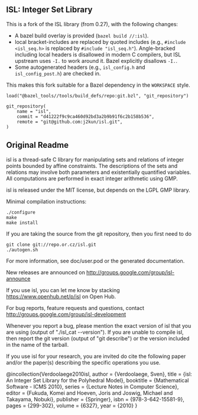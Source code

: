 ## ISL: Integer Set Library

This is a fork of the ISL library (from 0.27), with the following changes:

- A bazel build overlay is provided (`bazel build //:isl`).
- local bracket-includes are replaced by quoted includes (e.g., `#include
  <isl_seq.h>` is replaced by `#include "isl_seq.h"`). Angle-bracked including
  local headers is disallowed in modern C compilers, but ISL upstream uses `-I.`
  to work around it. Bazel explicitly disallows `-I.`.
- Some autogenerated headers (e.g., `isl_config.h` and `isl_config_post.h`)
  are checked in.

This makes this fork suitable for a Bazel dependency in the `WORKSPACE` style.

```
load("@bazel_tools//tools/build_defs/repo:git.bzl", "git_repository")

git_repository(
    name = "isl",
    commit = "d41222f9c9ca460d92bd3a2b9b91f6c2b158b536",
    remote = "git@github.com:j2kun/isl.git",
)
```

## Original Readme

isl is a thread-safe C library for manipulating sets and relations
of integer points bounded by affine constraints.  The descriptions of
the sets and relations may involve both parameters and existentially
quantified variables.  All computations are performed in exact integer
arithmetic using GMP.

isl is released under the MIT license, but depends on the LGPL GMP
library.

Minimal compilation instructions:

	./configure
	make
	make install

If you are taking the source from the git repository, then you first
need to do

	git clone git://repo.or.cz/isl.git
	./autogen.sh

For more information, see doc/user.pod or the generated documentation.

New releases are announced on http://groups.google.com/group/isl-announce

If you use isl, you can let me know by stacking
https://www.openhub.net/p/isl on Open Hub.

For bug reports, feature requests and questions,
contact http://groups.google.com/group/isl-development

Whenever you report a bug, please mention the exact version of isl
that you are using (output of "./isl_cat --version").  If you are unable
to compile isl, then report the git version (output of "git describe")
or the version included in the name of the tarball.

If you use isl for your research, you are invited do cite
the following paper and/or the paper(s) describing the specific
operations you use.

@incollection{Verdoolaege2010isl,
   author = {Verdoolaege, Sven},
   title = {isl: An Integer Set Library for the Polyhedral Model},
   booktitle = {Mathematical Software - ICMS 2010},
   series = {Lecture Notes in Computer Science},
   editor = {Fukuda, Komei and Hoeven, Joris and Joswig, Michael and
		Takayama, Nobuki},
   publisher = {Springer},
   isbn = {978-3-642-15581-9},
   pages = {299-302},
   volume = {6327},
   year = {2010}
}
